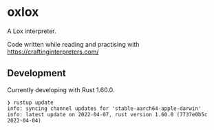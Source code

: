 # oxlox

A Lox interpreter.

Code written while reading and practising with https://craftinginterpreters.com/

## Development

Currently developing with Rust 1.60.0.

```
❯ rustup update
info: syncing channel updates for 'stable-aarch64-apple-darwin'
info: latest update on 2022-04-07, rust version 1.60.0 (7737e0b5c 2022-04-04)
```
